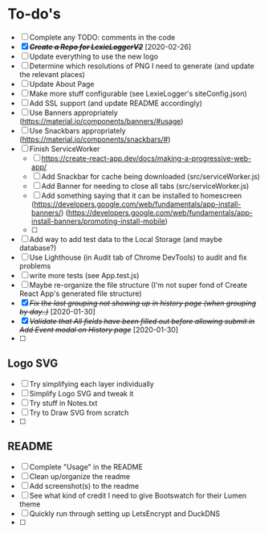 # To-do's
* [ ] Complete any TODO: comments in the code
* [X] ~~***Create a Repo for LexieLoggerV2***~~ [2020-02-26]
* [ ] Update everything to use the new logo
* [ ] Determine which resolutions of PNG I need to generate (and update the relevant places)
* [ ] Update About Page
* [ ] Make more stuff configurable (see LexieLogger's siteConfig.json)
* [ ] Add SSL support (and update README accordingly)
* [ ] Use Banners appropriately (https://material.io/components/banners/#usage)
* [ ] Use Snackbars appropriately (https://material.io/components/snackbars/#)
* [ ] Finish ServiceWorker
    - [ ] https://create-react-app.dev/docs/making-a-progressive-web-app/
    - [ ] Add Snackbar for cache being downloaded  (src/serviceWorker.js)
    - [ ] Add Banner for needing to close all tabs  (src/serviceWorker.js)
    - [ ] Add something saying that it can be installed to homescreen (https://developers.google.com/web/fundamentals/app-install-banners/) (https://developers.google.com/web/fundamentals/app-install-banners/promoting-install-mobile)
    - [ ] 
* [ ] Add way to add test data to the Local Storage (and maybe database?)
* [ ] Use Lighthouse (in Audit tab of Chrome DevTools) to audit and fix problems
* [ ] write more tests (see App.test.js)
* [ ] Maybe re-organize the file structure (I'm not super fond of Create React App's generated file structure) 
* [X] ~~*Fix the last grouping not showing up in history page (when grouping by day..)*~~ [2020-01-30]
* [X] ~~*Validate that All fields have been filled out before allowing submit in Add Event modal on History page*~~ [2020-01-30]
* [ ] 

## Logo SVG

* [ ] Try simplifying each layer individually
* [ ] Simplify Logo SVG and tweak it
* [ ] Try stuff in Notes.txt
* [ ] Try to Draw SVG from scratch
* [ ] 

## README

* [ ] Complete "Usage" in the README
* [ ] Clean up/organize the readme  
* [ ] Add screenshot(s) to the readme  
* [ ] See what kind of credit I need to give Bootswatch for their Lumen theme  
* [ ] Quickly run through setting up LetsEncrypt and DuckDNS  
* [ ] 
